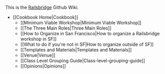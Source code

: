 This is the [Railsbridge](http://railsbridge.org) Github Wiki.
* [[Cookbook Home|Cookbook]]
  * [[Minimum Viable Workshop|Minimum Viable Workshop]]
  * [[The Three Main Roles|Three Main Roles]]
  * [[How to Organize in San Francisco|How to organize a Railsbridge workshop in SF]]
  * [[What to do if you're not in SF|How to organize outside of SF]] 
  * [[Templates and Materials|Templates and Materials]]
  * [[Venue|Venue]]
  * [[Class Level Grouping Guide|Class-level-grouping-guide]]
  * [[Opinions|Opinions]]